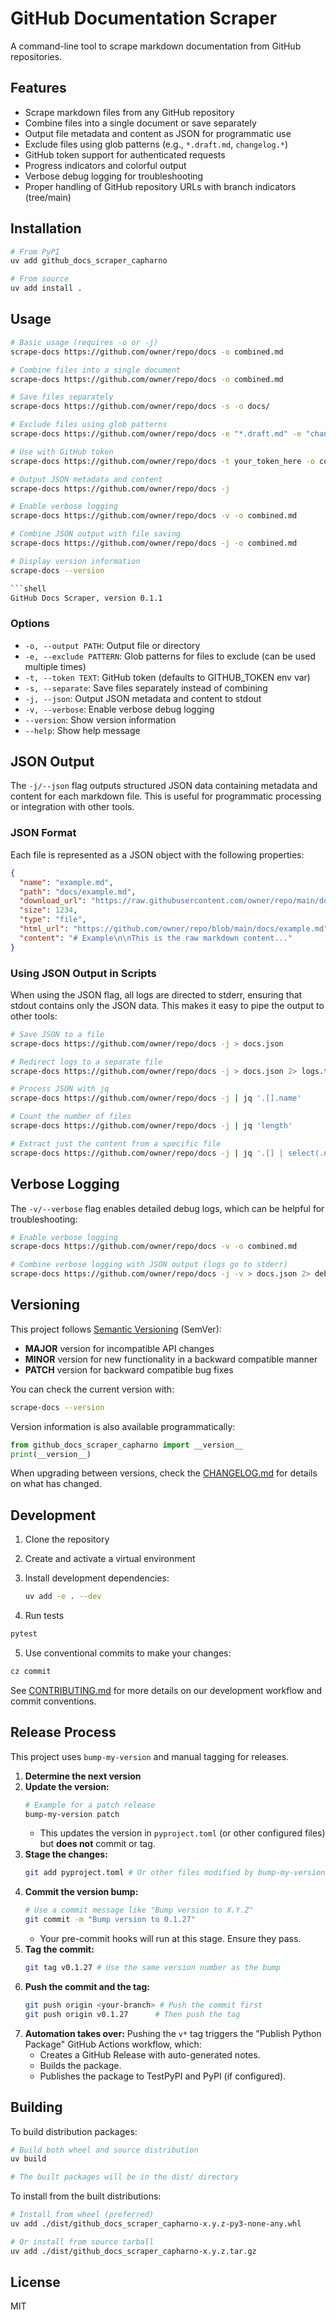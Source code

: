 # GitHub Documentation Scraper

A command-line tool to scrape markdown documentation from GitHub repositories.

## Features

- Scrape markdown files from any GitHub repository
- Combine files into a single document or save separately
- Output file metadata and content as JSON for programmatic use
- Exclude files using glob patterns (e.g., `*.draft.md`, `changelog.*`)
- GitHub token support for authenticated requests
- Progress indicators and colorful output
- Verbose debug logging for troubleshooting
- Proper handling of GitHub repository URLs with branch indicators (tree/main)

## Installation

```bash
# From PyPI
uv add github_docs_scraper_capharno

# From source
uv add install .
```

## Usage

```bash
# Basic usage (requires -o or -j)
scrape-docs https://github.com/owner/repo/docs -o combined.md

# Combine files into a single document
scrape-docs https://github.com/owner/repo/docs -o combined.md

# Save files separately
scrape-docs https://github.com/owner/repo/docs -s -o docs/

# Exclude files using glob patterns
scrape-docs https://github.com/owner/repo/docs -e "*.draft.md" -e "changelog.*" -o combined.md

# Use with GitHub token
scrape-docs https://github.com/owner/repo/docs -t your_token_here -o combined.md

# Output JSON metadata and content
scrape-docs https://github.com/owner/repo/docs -j

# Enable verbose logging
scrape-docs https://github.com/owner/repo/docs -v -o combined.md

# Combine JSON output with file saving
scrape-docs https://github.com/owner/repo/docs -j -o combined.md

# Display version information
scrape-docs --version

```shell
GitHub Docs Scraper, version 0.1.1
```

### Options

- `-o, --output PATH`: Output file or directory
- `-e, --exclude PATTERN`: Glob patterns for files to exclude (can be used multiple times)
- `-t, --token TEXT`: GitHub token (defaults to GITHUB_TOKEN env var)
- `-s, --separate`: Save files separately instead of combining
- `-j, --json`: Output JSON metadata and content to stdout
- `-v, --verbose`: Enable verbose debug logging
- `--version`: Show version information
- `--help`: Show help message

## JSON Output

The `-j/--json` flag outputs structured JSON data containing metadata and content for each markdown file. This is useful for programmatic processing or integration with other tools.

### JSON Format

Each file is represented as a JSON object with the following properties:

```json
{
  "name": "example.md",
  "path": "docs/example.md",
  "download_url": "https://raw.githubusercontent.com/owner/repo/main/docs/example.md",
  "size": 1234,
  "type": "file",
  "html_url": "https://github.com/owner/repo/blob/main/docs/example.md",
  "content": "# Example\n\nThis is the raw markdown content..."
}
```

### Using JSON Output in Scripts

When using the JSON flag, all logs are directed to stderr, ensuring that stdout contains only the JSON data. This makes it easy to pipe the output to other tools:

```bash
# Save JSON to a file
scrape-docs https://github.com/owner/repo/docs -j > docs.json

# Redirect logs to a separate file
scrape-docs https://github.com/owner/repo/docs -j > docs.json 2> logs.txt

# Process JSON with jq
scrape-docs https://github.com/owner/repo/docs -j | jq '.[].name'

# Count the number of files
scrape-docs https://github.com/owner/repo/docs -j | jq 'length'

# Extract just the content from a specific file
scrape-docs https://github.com/owner/repo/docs -j | jq '.[] | select(.name=="README.md") | .content'
```

## Verbose Logging

The `-v/--verbose` flag enables detailed debug logs, which can be helpful for troubleshooting:

```bash
# Enable verbose logging
scrape-docs https://github.com/owner/repo/docs -v -o combined.md

# Combine verbose logging with JSON output (logs go to stderr)
scrape-docs https://github.com/owner/repo/docs -j -v > docs.json 2> debug.log
```

## Versioning

This project follows [Semantic Versioning](https://semver.org/) (SemVer):

- **MAJOR** version for incompatible API changes
- **MINOR** version for new functionality in a backward compatible manner
- **PATCH** version for backward compatible bug fixes

You can check the current version with:

```bash
scrape-docs --version
```

Version information is also available programmatically:

```python
from github_docs_scraper_capharno import __version__
print(__version__) 
```

When upgrading between versions, check the [CHANGELOG.md](CHANGELOG.md) for details on what has changed.

## Development

1. Clone the repository
2. Create and activate a virtual environment
3. Install development dependencies:

    ```bash
    uv add -e . --dev
    ```

4. Run tests

```bash
pytest
```

5. Use conventional commits to make your changes:

```bash
cz commit
```

See [CONTRIBUTING.md](CONTRIBUTING.md) for more details on our development workflow and commit conventions.

## Release Process

This project uses `bump-my-version` and manual tagging for releases.

1.  **Determine the next version**
2.  **Update the version:**
    ```bash
    # Example for a patch release
    bump-my-version patch
    ```
    *   This updates the version in `pyproject.toml` (or other configured files) but **does not** commit or tag.
3.  **Stage the changes:**
    ```bash
    git add pyproject.toml # Or other files modified by bump-my-version
    ```
4.  **Commit the version bump:**
    ```bash
    # Use a commit message like "Bump version to X.Y.Z"
    git commit -m "Bump version to 0.1.27"
    ```
    *   Your pre-commit hooks will run at this stage. Ensure they pass.
5.  **Tag the commit:**
    ```bash
    git tag v0.1.27 # Use the same version number as the bump
    ```
6.  **Push the commit and the tag:**
    ```bash
    git push origin <your-branch> # Push the commit first
    git push origin v0.1.27      # Then push the tag
    ```
7.  **Automation takes over:** Pushing the `v*` tag triggers the "Publish Python Package" GitHub Actions workflow, which:
    *   Creates a GitHub Release with auto-generated notes.
    *   Builds the package.
    *   Publishes the package to TestPyPI and PyPI (if configured).

## Building

To build distribution packages:

```bash
# Build both wheel and source distribution
uv build

# The built packages will be in the dist/ directory
```

To install from the built distributions:

```bash
# Install from wheel (preferred)
uv add ./dist/github_docs_scraper_capharno-x.y.z-py3-none-any.whl

# Or install from source tarball
uv add ./dist/github_docs_scraper_capharno-x.y.z.tar.gz
```

## License

MIT
